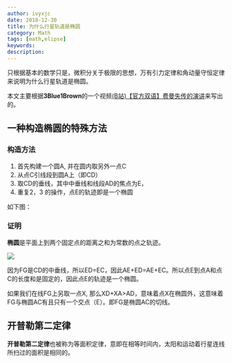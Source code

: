 ```yaml
---
author: ivyxjc
date: 2018-12-30
title: 为什么行星轨道是椭圆 
category: Math
tags: [math,elipse]
keywords:
description: 
---
```


只根据基本的数学只是，微积分关于极限的思想，万有引力定律和角动量守恒定律来说明为什么行星轨道是椭圆。

本文主要根据**3Blue1Brown**的一个视频[(B站)【官方双语】费曼失传的演讲](https://www.bilibili.com/video/av28012188)来写出的。


##  一种构造椭圆的特殊方法

### 构造方法
1. 首先构建一个圆A, 并在圆内取另外一点C
2. 从点C引线段到圆A上（即CD）
3. 取CD的垂线，其中中垂线和线段AD的焦点为E，
4. 重复2，3 的操作，点E的轨迹即是一个椭圆

如下图： 

<!-- ![一种构造椭圆的方法](https://5gbg9g.ch.files.1drv.com/y4mcF8m_X7tik4PW--_G0A8YX_-cKOFgxzlkYZLVVSXtqZfoNJTf2mYJ8xS_2o0ViPlg6T-s1Zp2o_fWpYfcrrS6dpqRTgD4g7a9f4H2ZoKumtBGg8GPVQhv4YCCOsGT9V3HHzW1wsDRM5CxwJyqM5pb5FWKq6ARBFZt5lxZmlQPjsy5rHOxSOJcL1YuYkFB1LoSseHVugXhZBUZ-XLFfGr2w/elipse_1.gif) -->

### 证明

**椭圆**是平面上到两个固定点的距离之和为常数的点之轨迹。

![](https://ch3301files.storage.live.com/y4mfqesmWk9tcvBJm1cjOBUc9J1vSi1OF7mllcwoMBPO2KCVy9TifP--R9GNtwcvrSR0IL9uFVgkx4p1JLRhN5VYOqogS9p7VyBqLyFHgDmDHu55GhPG33pyLce63JoInaYWU1W5bN_SdY9x63b5zju_i2l4we5vRhHhK9Cvj2Ri8Sie4IrPfjWOaokpjlb7isFBwv__KLJwJ-PzVULUIM3eA/elipse_prove.png?psid=1&width=891&height=778)


因为FG是CD的中垂线，所以ED=EC，因此AE+ED=AE+EC。所以点E到点A和点C的长度和是固定的，因此点E的轨迹是一个椭圆。


如果我们在线FG上另取一点X, 那么XD+XA>AD，意味着点X在椭圆外，这意味着FG与椭圆AC有且只有一个交点（E）。即FG是椭圆AC的切线。


## 开普勒第二定律


**开普勒第二定律**也被称为等面积定律，意即在相等时间内，太阳和运动着行星连线所扫过的面积是相同的。